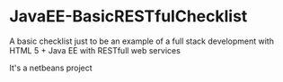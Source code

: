 # JavaEE-BasicRESTfulChecklist
A basic checklist just to be an example of a full stack development with HTML 5 + Java EE with RESTfull web services

It's a netbeans project
